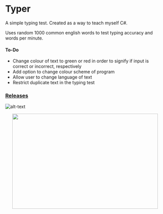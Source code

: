 # Typer
A simple typing test. Created as a way to teach myself C#. 

Uses random 1000 common english words to test typing accuracy and words per minute. 

#### To-Do
- Change colour of text to green or red in order to signify if input is correct or incorrect, respectively
- Add option to change colour scheme of program
- Allow user to change language of text
- Restrict duplicate text in the typing test

### [Releases](https://github.com/elijahnikov/Typer/releases/tag/v1)


![alt-text]()

<p align="center">
  <img width="460" height="300" src="https://i.imgur.com/eus8YYh.gif">
</p>

